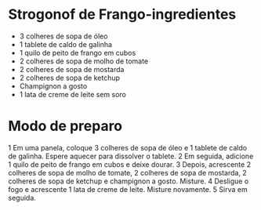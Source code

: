 # Strogonof de Frango-ingredientes

- 3 colheres de sopa de óleo
- 1 tablete de caldo de galinha
- 1 quilo de peito de frango em cubos
- 2 colheres de sopa de molho de tomate
- 2 colheres de sopa de mostarda
- 2 colheres de sopa de ketchup
- Champignon a gosto
- 1 lata de creme de leite sem soro

# Modo de preparo

1 Em uma panela, coloque 3 colheres de sopa de óleo e 1 tablete de caldo de galinha. Espere aquecer para dissolver o tablete.
2 Em seguida, adicione 1 quilo de peito de frango em cubos e deixe dourar.
3 Depois, acrescente 2 colheres de sopa de molho de tomate, 2 colheres de sopa de mostarda, 2 colheres de sopa de ketchup e champignon a gosto. Misture.
4 Desligue o fogo e acrescente 1 lata de creme de leite. Misture novamente.
5 Sirva em seguida.
